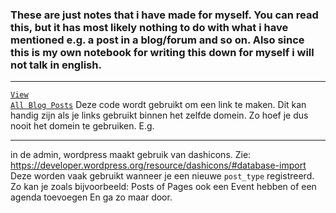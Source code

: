 <h3>These are just notes that i have made for myself.
You can read this, but it has most likely nothing to do with what i have mentioned e.g. a post in a blog/forum and so on.
Also since this is my own notebook for writing this down for myself i will not talk in english.</h3>

-------------------------------------------------------

<code><a href="<?php echo site_url('/blog'); ?>" class="btn btn--yellow">View All Blog Posts</a></code>
Deze code wordt gebruikt om een link te maken. Dit kan handig zijn als je links gebruikt binnen het zelfde domein.
Zo hoef je dus nooit het domein te gebruiken. E.g. <code><?php echo site_url('/blog'); ?></code>

-------------------------------------------------------

in de admin, wordpress maakt gebruik van dashicons. Zie: https://developer.wordpress.org/resource/dashicons/#database-import
Deze worden vaak gebruikt wanneer je een nieuwe <code>post_type</code> registreerd. Zo kan je zoals bijvoorbeeld: Posts of Pages ook een Event hebben of een agenda toevoegen
En ga zo maar door.
